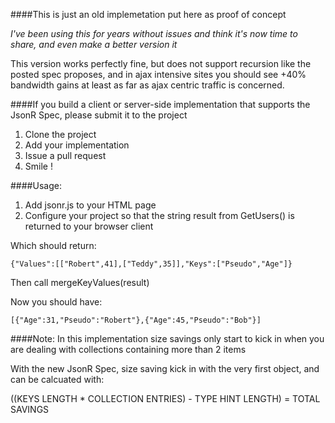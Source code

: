 ####This is just an old implemetation put here as proof of concept

*I've been using this for years without issues and think it's now time to share, and even make a better version it*

This version works perfectly fine, but does not support recursion like the posted spec proposes, and in ajax intensive sites you should see +40% bandwidth gains at least as far as ajax centric traffic is concerned.

####If you build a client or server-side implementation that supports the JsonR Spec, please submit it to the project

1. Clone the project
2. Add your implementation
3. Issue a pull request
4. Smile !



####Usage:

1. Add jsonr.js to your HTML page
2. Configure your project so that the string result from GetUsers() is returned to your browser client

Which should return:

    {"Values":[["Robert",41],["Teddy",35]],"Keys":["Pseudo","Age"]}


Then call mergeKeyValues(result)

Now you should have:

    [{"Age":31,"Pseudo":"Robert"},{"Age":45,"Pseudo":"Bob"}]


####Note:
In this implementation size savings only start to kick in when you are dealing with collections containing more than 2 items

With the new JsonR Spec, size saving kick in with the very first object, and can be calcuated with:

((KEYS LENGTH * COLLECTION ENTRIES) - TYPE HINT LENGTH) = TOTAL SAVINGS
